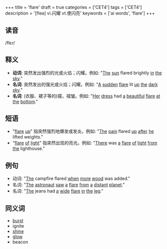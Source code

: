 +++
title = 'flare'
draft = true
categories = ['CET4']
tags = ['CET4']
description = '[fleə] vi.闪耀 vt.使闪亮'
keywords = ['ai words', 'flare']
+++

## 读音
/flɛr/

## 释义
- **动词**: 突然发出强烈的光或火焰；闪耀。例如: "[The](/zh/post/the/) [sun](/zh/post/sun/) flared brightly [in](/zh/post/in/) [the](/zh/post/the/) [sky](/zh/post/sky/)."
- **名词**: 突然发出的强光或火焰；闪耀。例如: "[A](/zh/post/a/) [sudden](/zh/post/sudden/) [flare](/zh/post/flare/) lit [up](/zh/post/up/) [the](/zh/post/the/) [dark](/zh/post/dark/) [sky](/zh/post/sky/)."
- **名词**: (衣服、裙子等的)摆，褶皱。例如: "[Her](/zh/post/her/) [dress](/zh/post/dress/) had [a](/zh/post/a/) [beautiful](/zh/post/beautiful/) [flare](/zh/post/flare/) [at](/zh/post/at/) [the](/zh/post/the/) [bottom](/zh/post/bottom/)."

## 短语
- "[flare](/zh/post/flare/) [up](/zh/post/up/)" 指突然强烈地爆发或发炎。例如: "[The](/zh/post/the/) [pain](/zh/post/pain/) flared [up](/zh/post/up/) [after](/zh/post/after/) [he](/zh/post/he/) lifted weights."
- "[flare](/zh/post/flare/) [of](/zh/post/of/) [light](/zh/post/light/)" 指突然出现的亮光。例如: "[There](/zh/post/there/) was [a](/zh/post/a/) [flare](/zh/post/flare/) [of](/zh/post/of/) [light](/zh/post/light/) [from](/zh/post/from/) [the](/zh/post/the/) lighthouse."

## 例句
- 动词: "[The](/zh/post/the/) campfire flared [when](/zh/post/when/) [more](/zh/post/more/) [wood](/zh/post/wood/) was added."
- 名词: "[The](/zh/post/the/) [astronaut](/zh/post/astronaut/) [saw](/zh/post/saw/) [a](/zh/post/a/) [flare](/zh/post/flare/) [from](/zh/post/from/) [a](/zh/post/a/) [distant](/zh/post/distant/) [planet](/zh/post/planet/)."
- 名词: "[The](/zh/post/the/) jeans had [a](/zh/post/a/) [wide](/zh/post/wide/) [flare](/zh/post/flare/) [in](/zh/post/in/) [the](/zh/post/the/) [leg](/zh/post/leg/)."

## 同义词
- [burst](/zh/post/burst/)
- ignite
- [shine](/zh/post/shine/)
- [glow](/zh/post/glow/)
- beacon
